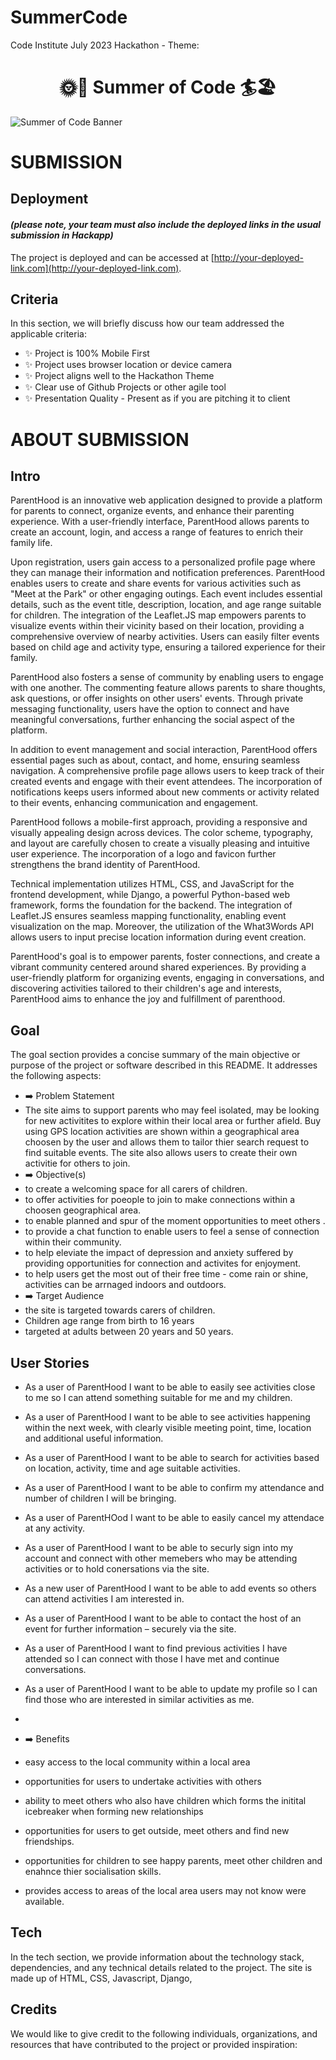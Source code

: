 # SummerCode
Code Institute July 2023 Hackathon - Theme:
<h1 align="center"><strong>🌞🚵 Summer of Code 🏄🏖️</strong>

</h1>


![Summer of Code Banner](https://res.cloudinary.com/djdefbnij/image/upload/v1688114955/Summer_2_owummy.png)

# SUBMISSION
## Deployment
#### _(please note, your team must also include the deployed links in the usual submission in Hackapp)_
The project is deployed and can be accessed at [http://your-deployed-link.com](http://your-deployed-link.com).

## Criteria
In this section, we will briefly discuss how our team addressed the applicable criteria:

- ✨ Project is 100% Mobile First
- ✨ Project uses browser location or device camera
- ✨ Project aligns well to the Hackathon Theme
- ✨ Clear use of Github Projects or other agile tool
- ✨ Presentation Quality - Present as if you are pitching it to client

# ABOUT SUBMISSION
## Intro
ParentHood is an innovative web application designed to provide a platform for parents to connect, organize events, and enhance their parenting experience. With a user-friendly interface, ParentHood allows parents to create an account, login, and access a range of features to enrich their family life.

Upon registration, users gain access to a personalized profile page where they can manage their information and notification preferences. ParentHood enables users to create and share events for various activities such as "Meet at the Park" or other engaging outings. Each event includes essential details, such as the event title, description, location, and age range suitable for children. The integration of the Leaflet.JS map empowers parents to visualize events within their vicinity based on their location, providing a comprehensive overview of nearby activities. Users can easily filter events based on child age and activity type, ensuring a tailored experience for their family.

ParentHood also fosters a sense of community by enabling users to engage with one another. The commenting feature allows parents to share thoughts, ask questions, or offer insights on other users' events. Through private messaging functionality, users have the option to connect and have meaningful conversations, further enhancing the social aspect of the platform.

In addition to event management and social interaction, ParentHood offers essential pages such as about, contact, and home, ensuring seamless navigation. A comprehensive profile page allows users to keep track of their created events and engage with their event attendees. The incorporation of notifications keeps users informed about new comments or activity related to their events, enhancing communication and engagement.

ParentHood follows a mobile-first approach, providing a responsive and visually appealing design across devices. The color scheme, typography, and layout are carefully chosen to create a visually pleasing and intuitive user experience. The incorporation of a logo and favicon further strengthens the brand identity of ParentHood.

Technical implementation utilizes HTML, CSS, and JavaScript for the frontend development, while Django, a powerful Python-based web framework, forms the foundation for the backend. The integration of Leaflet.JS ensures seamless mapping functionality, enabling event visualization on the map. Moreover, the utilization of the What3Words API allows users to input precise location information during event creation.

ParentHood's goal is to empower parents, foster connections, and create a vibrant community centered around shared experiences. By providing a user-friendly platform for organizing events, engaging in conversations, and discovering activities tailored to their children's age and interests, ParentHood aims to enhance the joy and fulfillment of parenthood.


## Goal
The goal section provides a concise summary of the main objective or purpose of the project or software described in this README. It addresses the following aspects:

- ➡️ Problem Statement
- The site aims to support parents who may feel isolated, may be looking for new activitites to explore within their local area or further afield. Buy using GPS location activities are shown within a geographical area choosen by the user and allows them to tailor thier search request to find suitable events. The site also allows users to create their own activitie for others to join.
- ➡️ Objective(s)
- to create a welcoming space for all carers of children.
- to offer activities for poeople to join to make connections within a choosen geographical area.
- to enable planned and spur of the moment opportunities to meet others .
- to provide a chat function to enable users to feel a sense of connection within their community.
- to help eleviate the impact of depression and anxiety suffered by providing opportunities for connection and activites for enjoyment.
- to help users get the most out of their free time - come rain or shine, activities can be arrnaged indoors and outdoors. 
- ➡️ Target Audience
- the site is targeted towards carers of children.
- Children age range from birth to 16 years
- targeted at adults between 20 years and 50 years.

## User Stories 
-  As a user of ParentHood I want to be able to easily see activities close to me so I can attend something suitable for me and my children.

-	As a user of ParentHood I want to be able to see activities happening within the next week, with clearly visible meeting point, time, location and additional useful information.

-	As a user of ParentHood I want to be able to search for activities based on location, activity, time and age suitable activities.

-	As a user of ParentHood I want to be able to confirm my attendance and number of children I will be bringing.

-	As a user of ParentHOod I want to be able to easily cancel my attendace at any activity.

-	As a user of ParentHood I want to be able to securly sign into my account and connect with other memebers who may be attending activities or to hold conersations via the site.

-   As a new user of ParentHood I want to be able to add events so others can attend activities I am interested in.

-   As a user of ParentHood I want to be able to contact the host of an event for further information – securely via the site.

-   As a  user of ParentHood I want to find previous activities I have attended so I can connect with those I have met and continue conversations.

-  As a user of ParentHood I want to be able to update my profile so I can find those who are interested in similar activities as me.


- 
- ➡️ Benefits
- easy access to the local community within a local area
- opportunities for users to undertake activities with others
- ability to meet others who also have children which forms the initital icebreaker when forming new relationships
- opportunities for users to get outside, meet others and find new friendships.
- opportunities for children to see happy parents, meet other children and enahnce thier socialisation skills.
- provides access to areas of the local area users may not know were available.

## Tech
In the tech section, we provide information about the technology stack, dependencies, and any technical details related to the project.
The site is made up of HTML, CSS, Javascript, Django,

## Credits
We would like to give credit to the following individuals, organizations, and resources that have contributed to the project or provided inspiration:
